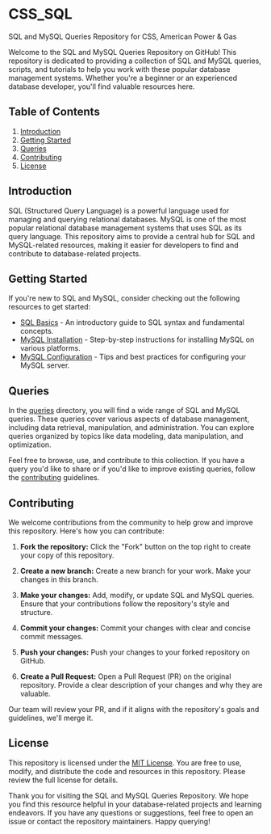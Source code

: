 # CSS_SQL
SQL and MySQL Queries Repository for CSS, American Power &amp; Gas

Welcome to the SQL and MySQL Queries Repository on GitHub! This repository is dedicated to providing a collection of SQL and MySQL queries, scripts, and tutorials to help you work with these popular database management systems. Whether you're a beginner or an experienced database developer, you'll find valuable resources here.

## Table of Contents

1. [Introduction](#introduction)
2. [Getting Started](#getting-started)
3. [Queries](#queries)
4. [Contributing](#contributing)
5. [License](#license)

## Introduction

SQL (Structured Query Language) is a powerful language used for managing and querying relational databases. MySQL is one of the most popular relational database management systems that uses SQL as its query language. This repository aims to provide a central hub for SQL and MySQL-related resources, making it easier for developers to find and contribute to database-related projects.

## Getting Started

If you're new to SQL and MySQL, consider checking out the following resources to get started:

- [SQL Basics](./docs/sql-basics.md) - An introductory guide to SQL syntax and fundamental concepts.
- [MySQL Installation](./docs/mysql-installation.md) - Step-by-step instructions for installing MySQL on various platforms.
- [MySQL Configuration](./docs/mysql-configuration.md) - Tips and best practices for configuring your MySQL server.

## Queries

In the [queries](./queries) directory, you will find a wide range of SQL and MySQL queries. These queries cover various aspects of database management, including data retrieval, manipulation, and administration. You can explore queries organized by topics like data modeling, data manipulation, and optimization.

Feel free to browse, use, and contribute to this collection. If you have a query you'd like to share or if you'd like to improve existing queries, follow the [contributing](#contributing) guidelines.

## Contributing

We welcome contributions from the community to help grow and improve this repository. Here's how you can contribute:

1. **Fork the repository:** Click the "Fork" button on the top right to create your copy of this repository.

2. **Create a new branch:** Create a new branch for your work. Make your changes in this branch.

3. **Make your changes:** Add, modify, or update SQL and MySQL queries. Ensure that your contributions follow the repository's style and structure.

4. **Commit your changes:** Commit your changes with clear and concise commit messages.

5. **Push your changes:** Push your changes to your forked repository on GitHub.

6. **Create a Pull Request:** Open a Pull Request (PR) on the original repository. Provide a clear description of your changes and why they are valuable.

Our team will review your PR, and if it aligns with the repository's goals and guidelines, we'll merge it.

## License

This repository is licensed under the [MIT License](./LICENSE). You are free to use, modify, and distribute the code and resources in this repository. Please review the full license for details.

Thank you for visiting the SQL and MySQL Queries Repository. We hope you find this resource helpful in your database-related projects and learning endeavors. If you have any questions or suggestions, feel free to open an issue or contact the repository maintainers. Happy querying!
